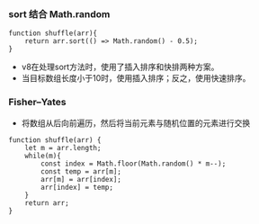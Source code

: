 ### sort 结合 Math.random
```
function shuffle(arr){
    return arr.sort(() => Math.random() - 0.5);
}
```
* v8在处理sort方法时，使用了插入排序和快排两种方案。
* 当目标数组长度小于10时，使用插入排序；反之，使用快速排序。

### Fisher–Yates
* 将数组从后向前遍历，然后将当前元素与随机位置的元素进行交换
```
function shuffle(arr) {
    let m = arr.length;
    while(m){
        const index = Math.floor(Math.random() * m--);
        const temp = arr[m];
        arr[m] = arr[index];
        arr[index] = temp;
    }
    return arr;
}
```